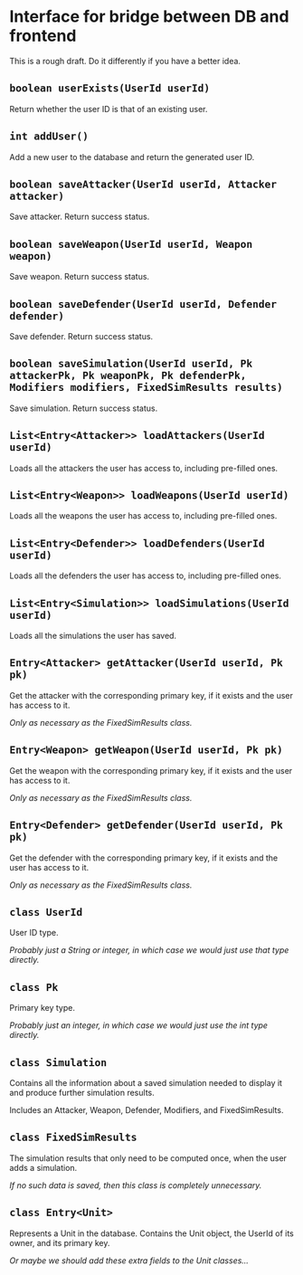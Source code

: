 # Interface for bridge between DB and frontend

This is a rough draft.
Do it differently if you have a better idea.


## `boolean userExists(UserId userId)`

Return whether the user ID is that of an existing user.

## `int addUser()`

Add a new user to the database and return the generated user ID.

## `boolean saveAttacker(UserId userId, Attacker attacker)`

Save attacker.
Return success status.

## `boolean saveWeapon(UserId userId, Weapon weapon)`

Save weapon.
Return success status.

## `boolean saveDefender(UserId userId, Defender defender)`

Save defender.
Return success status.

## `boolean saveSimulation(UserId userId, Pk attackerPk, Pk weaponPk, Pk defenderPk, Modifiers modifiers, FixedSimResults results)`

Save simulation.
Return success status.

## `List<Entry<Attacker>> loadAttackers(UserId userId)`

Loads all the attackers the user has access to, including pre-filled
ones.

## `List<Entry<Weapon>> loadWeapons(UserId userId)`

Loads all the weapons the user has access to, including pre-filled ones.

## `List<Entry<Defender>> loadDefenders(UserId userId)`

Loads all the defenders the user has access to, including pre-filled
ones.

## `List<Entry<Simulation>> loadSimulations(UserId userId)`

Loads all the simulations the user has saved.

## `Entry<Attacker> getAttacker(UserId userId, Pk pk)`

Get the attacker with the corresponding primary key, if it exists and
the user has access to it.

*Only as necessary as the FixedSimResults class.*

## `Entry<Weapon> getWeapon(UserId userId, Pk pk)`

Get the weapon with the corresponding primary key, if it exists and
the user has access to it.

*Only as necessary as the FixedSimResults class.*

## `Entry<Defender> getDefender(UserId userId, Pk pk)`

Get the defender with the corresponding primary key, if it exists and
the user has access to it.

*Only as necessary as the FixedSimResults class.*

## `class UserId`

User ID type.

*Probably just a String or integer, in which case we would just use that
type directly.*

## `class Pk`

Primary key type.

*Probably just an integer, in which case we would just use the int type
directly.*

## `class Simulation`

Contains all the information about a saved simulation needed to display
it and produce further simulation results.

Includes an Attacker, Weapon, Defender, Modifiers, and FixedSimResults.

## `class FixedSimResults`

The simulation results that only need to be computed once, when the user
adds a simulation.

*If no such data is saved, then this class is completely unnecessary.*

## `class Entry<Unit>`

Represents a Unit in the database.
Contains the Unit object, the UserId of its owner, and its primary key.

*Or maybe we should add these extra fields to the Unit classes...*
